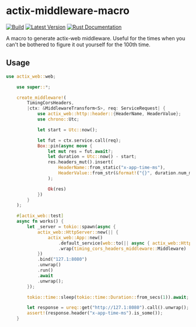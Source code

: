 # actix-middleware-macro

[![Build](https://github.com/mustakimali/actix-middleware-macro/actions/workflows/rust.yml/badge.svg)](https://github.com/mustakimali/actix-middleware-macro/actions/workflows/rust.yml)
[![Latest Version](https://img.shields.io/crates/v/actix-middleware-macro.svg)](https://crates.io/crates/actix-middleware-macro)
[![Rust Documentation](https://img.shields.io/badge/api-rustdoc-blue.svg)](https://docs.rs/actix-middleware-macro/)

A macro to generate actix-web middleware. Useful for the times when you can't be bothered to figure it out yourself for the 100th time.


## Usage

```rust
use actix_web::web;

    use super::*;

    create_middleware!(
        TimingCorsHeaders,
        |ctx: &MiddlewareTransform<S>, req: ServiceRequest| {
            use actix_web::http::header::{HeaderName, HeaderValue};
            use chrono::Utc;

            let start = Utc::now();

            let fut = ctx.service.call(req);
            Box::pin(async move {
                let mut res = fut.await?;
                let duration = Utc::now() - start;
                res.headers_mut().insert(
                    HeaderName::from_static("x-app-time-ms"),
                    HeaderValue::from_str(&format!("{}", duration.num_milliseconds()))?,
                );

                Ok(res)
            })
        }
    );

    #[actix_web::test]
    async fn works() {
        let _server = tokio::spawn(async {
            actix_web::HttpServer::new(|| {
                actix_web::App::new()
                    .default_service(web::to(|| async { actix_web::HttpResponse::Ok() }))
                    .wrap(timing_cors_headers_middleware::Middleware)
            })
            .bind("127.1:8080")
            .unwrap()
            .run()
            .await
            .unwrap();
        });

        tokio::time::sleep(tokio::time::Duration::from_secs(1)).await;

        let response = ureq::get("http://127.1:8080").call().unwrap();
        assert!(response.header("x-app-time-ms").is_some());
    }
```